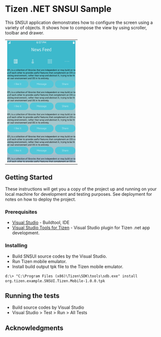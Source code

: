 # Tizen .NET SNSUI Sample

This SNSUI application demonstrates how to configure the screen using a variety of objects.
It shows how to compose the view by using scroller, toolbar and drawer.

<table>
<tr>
<td>
<center><img src='SNSUI.png' height=400></center>
</td>
</tr>
</table>

## Getting Started

These instructions will get you a copy of the project up and running on your local machine for development and testing purposes. See deployment for notes on how to deploy the project.

### Prerequisites

* [Visual Studio](https://www.visualstudio.com/) - Buildtool, IDE
* [Visual Studio Tools for Tizen](https://developer.tizen.org/development/tizen-.net-preview/visual-studio-tools-tizen) - Visual Studio plugin for Tizen .net app development.

### Installing

* Build SNSUI source codes by the Visual Studio.
* Run Tizen mobile emulator.
* Install build output tpk file to the Tizen mobile emulator.

```
d:\> "C:\Program Files (x86)\Tizen\SDK\tools\sdb.exe" install org.tizen.example.SNSUI.Tizen.Mobile-1.0.0.tpk
```

## Running the tests

* Build source codes by Visual Studio
* Visual Studio > Test > Run > All Tests

## Acknowledgments
